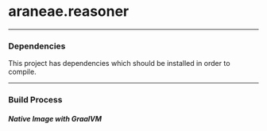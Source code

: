 # araneae.reasoner 

---
### Dependencies
This project has dependencies which should be installed in order to compile.

---
### Build Process
#### *Native Image with GraalVM*


